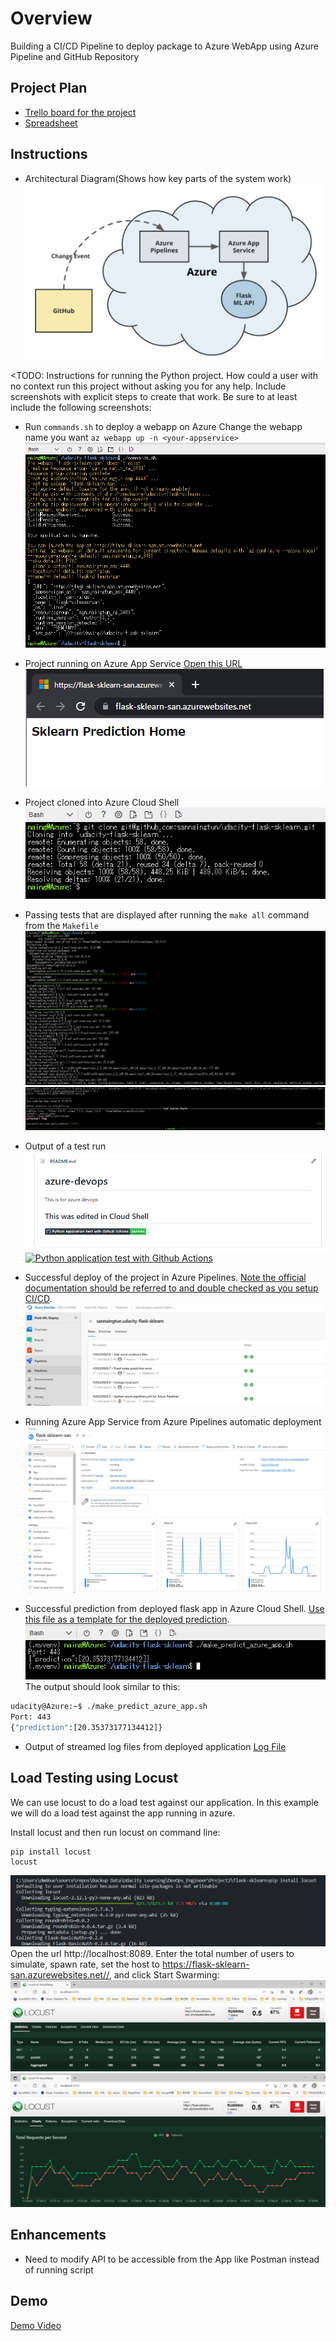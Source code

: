 # Overview

Building a CI/CD Pipeline to deploy package to Azure WebApp using Azure Pipeline and GitHub Repository

## Project Plan

- [Trello board for the project](https://trello.com/b/IyE8zLp5/udacity-project)
- [Spreadsheet](/project-management.xlsx)

## Instructions

- Architectural Diagram(Shows how key parts of the system work)
  ![Architecture](/Screenshots/architecture.png)

<TODO: Instructions for running the Python project. How could a user with no context run this project without asking you for any help. Include screenshots with explicit steps to create that work. Be sure to at least include the following screenshots:

- Run `commands.sh` to deploy a webapp on Azure
  Change the webapp name you want `az webapp up -n <your-appservice>`
  ![commands](/Screenshots/commands.png)
- Project running on Azure App Service
  [Open this URL](https://flask-sklearn-san.azurewebsites.net/)
  ![Running WebApp](/Screenshots/webapp-running.png)
- Project cloned into Azure Cloud Shell
  ![Clone repo](/Screenshots/clone-cloud-shell.png)
- Passing tests that are displayed after running the `make all` command from the `Makefile`
  ![Make all](/Screenshots/make-all-1.png)
  ![Test Result](/Screenshots/make-all-2.png)
- Output of a test run
  ![Test run output](/Screenshots/github-test-pass-on-readme.png)
  [![Python application test with Github Actions](https://github.com/sannaingtun/udacity-flask-sklearn/actions/workflows/main.yml/badge.svg)](https://github.com/sannaingtun/udacity-flask-sklearn/actions/workflows/main.yml)
- Successful deploy of the project in Azure Pipelines. [Note the official documentation should be referred to and double checked as you setup CI/CD](https://docs.microsoft.com/en-us/azure/devops/pipelines/ecosystems/python-webapp?view=azure-devops).
  ![Deployment Result](/Screenshots/pipeline-result-list.png)

- Running Azure App Service from Azure Pipelines automatic deployment
  ![Running App Service](/Screenshots/running-app-service.png)

- Successful prediction from deployed flask app in Azure Cloud Shell. [Use this file as a template for the deployed prediction](https://github.com/udacity/nd082-Azure-Cloud-DevOps-Starter-Code/blob/master/C2-AgileDevelopmentwithAzure/project/starter_files/flask-sklearn/make_predict_azure_app.sh).
  ![Prediction Result](/Screenshots/make-predict.png)
  The output should look similar to this:

```bash
udacity@Azure:~$ ./make_predict_azure_app.sh
Port: 443
{"prediction":[20.35373177134412]}
```

- Output of streamed log files from deployed application
  [Log File](/Logs/2022_09_20_lw0sdlwk0001TB_default_docker.log)
  >

## Load Testing using Locust

We can use locust to do a load test against our application.
In this example we will do a load test against the app running in azure.

Install locust and then run locust on command line:

```
pip install locust
locust
```

![Install](Screenshots/locust-1.png)
Open the url http://localhost:8089. Enter the total number of users to simulate, spawn rate, set the host to https://flask-sklearn-san.azurewebsites.net//, and click Start Swarming:
![Statistics](Screenshots/locust-2.png)
![Charts](Screenshots/locust-3.png)

## Enhancements

- Need to modify API to be accessible from the App like Postman instead of running script

## Demo

[Demo Video](https://youtu.be/LDmhIRsGXxA)

